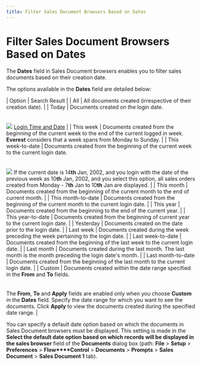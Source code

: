 ```yaml
---
title: Filter Sales Document Browsers Based on Dates
---
```


# Filter Sales Document Browsers Based on Dates


The **Dates** field in Sales Document  browsers enables you to filter sales documents based on their creation  date.


The options available in the **Dates** field are detailed below:


| Option | Search Result |
| All | All documents created (irrespective of their creation  date). |
| Today | Documents created on the login date.<br/><br/><br/>![]({{site.sp_baseurl}}/img/lens.gif) [Login  Time and Date]({{site.wwe_chm}}/everest-client/logging-in/time_zone.html) |
| This week | Documents created from the beginning of the current  week to the end of the current logged in week. **Everest**  considers that a week spans from Monday to Sunday. |
| This week-to-date | Documents created from the beginning of the current  week to the current login date.<br/><br/><br/>![]({{site.sp_baseurl}}/img/example.gif) If  the current date is 14**th** Jan,  2002, and you login with the date of the previous week as 10**th**  Jan, 2002, and you select this option, all sales orders created from Monday  - 7**th** Jan to 10**th**  Jan are displayed. |
| This month | Documents created from the beginning of the current  month to the end of current month. |
| This month-to-date | Documents created from the beginning of the current  month to the current login date. |
| This year | Documents created from the beginning to the end of the  current year. |
| This year-to-date | Documents created from the beginning of current year  to the current login date. |
| Yesterday | Documents created on the date prior to the login date. |
| Last week | Documents created during the week preceding the week  pertaining to the login date. |
| Last week-to-date | Documents created from the beginning of the last week  to the current login date. |
| Last month | Documents created during the last month. The last month  is the month preceding the login date's month. |
| Last month-to-date | Documents created from the beginning of the last month  to the current login date. |
| Custom | Documents created within the date range specified in  the **From** and **To** fields.<br/><br/><br/>The **From**, **To** and **Apply** fields are enabled only when you choose **Custom** in the **Dates** field. Specify  the date range for which you want to see the documents. Click **Apply** to view the documents created during the specified date range. |



You can specify a default date option based on which the documents in  Sales Document browsers must be displayed. This setting is made in the  **Select the default date option based 
 on which records will be displayed in the sales browser** field of  the **Documents** dialog box (path:  **File** > **Setup**  > **Preferences** > **Flow****Control** > **Documents**  > **Prompts** > **Sales 
 Document** > **Sales Document 1** tab).
